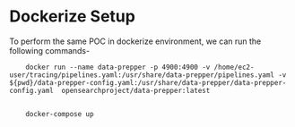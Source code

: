 # Dockerize Setup


To perform the same POC in dockerize environment, we can run the following commands-



        docker run --name data-prepper -p 4900:4900 -v /home/ec2-user/tracing/pipelines.yaml:/usr/share/data-prepper/pipelines.yaml -v ${pwd}/data-prepper-config.yaml:/usr/share/data-prepper/data-prepper-config.yaml  opensearchproject/data-prepper:latest


        docker-compose up


        